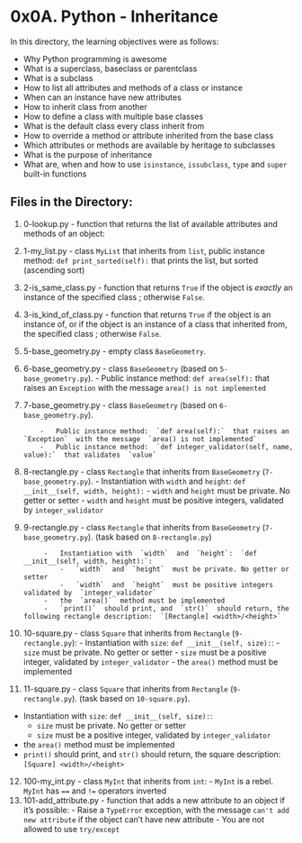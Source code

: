 # 0x0A. Python - Inheritance

In this directory, the learning objectives were as follows:

-   Why Python programming is awesome
-   What is a superclass, baseclass or parentclass
-   What is a subclass
-   How to list all attributes and methods of a class or instance
-   When can an instance have new attributes
-   How to inherit class from another
-   How to define a class with multiple base classes
-   What is the default class every class inherit from
-   How to override a method or attribute inherited from the base class
-   Which attributes or methods are available by heritage to subclasses
-   What is the purpose of inheritance
-   What are, when and how to use  `isinstance`,  `issubclass`,  `type`  and  `super`  built-in functions

## Files in the Directory:

1. 0-lookup.py - function that returns the list of available attributes and methods of an object:
2. 1-my_list.py - class  `MyList`  that inherits from  `list`, public instance method:  `def print_sorted(self):`  that prints the list, but sorted (ascending sort)
3. 2-is_same_class.py - function that returns `True` if the object is _exactly_ an instance of the specified class ; otherwise `False`.
4. 3-is_kind_of_class.py - function that returns `True` if the object is an instance of, or if the object is an instance of a class that inherited from, the specified class ; otherwise `False`.
5. 5-base_geometry.py - empty class `BaseGeometry`.
6. 6-base_geometry.py - class  `BaseGeometry`  (based on  `5-base_geometry.py`).
			-   Public instance method:  `def area(self):`  that raises an  `Exception`  with the message  `area() is not implemented`
7.  7-base_geometry.py - class  `BaseGeometry`  (based on  `6-base_geometry.py`).

			-   Public instance method:  `def area(self):`  that raises an  `Exception`  with the message  `area() is not implemented`
			-   Public instance method:  `def integer_validator(self, name, value):`  that validates  `value`
8. 8-rectangle.py - class  `Rectangle`  that inherits from  `BaseGeometry`  (`7-base_geometry.py`).
			-   Instantiation with  `width`  and  `height`:  `def __init__(self, width, height):`
			-   `width`  and  `height`  must be private. No getter or setter
			-   `width`  and  `height`  must be positive integers, validated by  `integer_validator`
9. 9-rectangle.py - class  `Rectangle`  that inherits from  `BaseGeometry`  (`7-base_geometry.py`). (task based on  `8-rectangle.py`)

			-   Instantiation with  `width`  and  `height`:  `def __init__(self, width, height):`:
				-   `width`  and  `height`  must be private. No getter or setter
				-   `width`  and  `height`  must be positive integers validated by  `integer_validator`
			-   the  `area()`  method must be implemented
			-   `print()`  should print, and  `str()`  should return, the following rectangle description:  `[Rectangle] <width>/<height>`
10. 10-square.py - class  `Square`  that inherits from  `Rectangle`  (`9-rectangle.py`):
			-   Instantiation with  `size`:  `def __init__(self, size):`:
			    -   `size`  must be private. No getter or setter
			    -   `size`  must be a positive integer, validated by  `integer_validator`
			-   the  `area()`  method must be implemented
11. 11-square.py - class  `Square`  that inherits from  `Rectangle`  (`9-rectangle.py`). (task based on  `10-square.py`).
-   Instantiation with  `size`:  `def __init__(self, size):`:
    -   `size`  must be private. No getter or setter
    -   `size`  must be a positive integer, validated by  `integer_validator`
-   the  `area()`  method must be implemented
-   `print()`  should print, and  `str()`  should return, the square description:  `[Square] <width>/<height>`
12. 100-my_int.py - class  `MyInt`  that inherits from  `int`:
			-   `MyInt`  is a rebel.  `MyInt`  has  `==`  and  `!=`  operators inverted
13. 101-add_attribute.py - function that adds a new attribute to an object if it’s possible:
			-   Raise a  `TypeError`  exception, with the message  `can't add new attribute`  if the object can’t have new attribute
			-   You are not allowed to use  `try/except`
